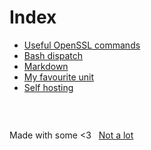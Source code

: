 # Index

- [Useful OpenSSL commands](openssl.md)
- [Bash dispatch](dispatch.md)
- [Markdown](markdown.md)
- [My favourite unit](unit.md)
- [Self hosting](hosting.md)



###  &nbsp;

Made with some <3 &nbsp; [Not a lot](https://github.com/jpedro/jpedro.github.io)
<!-- This ~~will be eventually~~ is generated. -->
<script>alert("Hey!");</script>